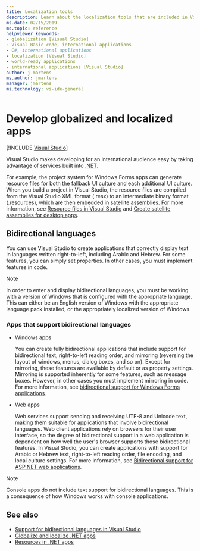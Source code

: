 ```yaml
---
title: Localization tools
description: Learn about the localization tools that are included in Visual Studio and how to use them to create localized applications in multiple languages.
ms.date: 02/15/2019
ms.topic: reference
helpviewer_keywords:
- globalization [Visual Studio]
- Visual Basic code, international applications
- C#, international applications
- localization [Visual Studio]
- world-ready applications
- international applications [Visual Studio]
author: j-martens
ms.author: jmartens
manager: jmartens
ms.technology: vs-ide-general
---
```

# Develop globalized and localized apps

 [!INCLUDE [Visual Studio](~/includes/applies-to-version/vs-windows-only.md)]

Visual Studio makes developing for an international audience easy by taking advantage of services built into [.NET](/dotnet/standard/globalization-localization/).

For example, the project system for Windows Forms apps can generate resource files for both the fallback UI culture and each additional UI culture. When you build a project in Visual Studio, the resource files are compiled from the Visual Studio XML format (.resx) to an intermediate binary format (.resources), which are then embedded in satellite assemblies. For more information, see [Resource files in Visual Studio](/dotnet/framework/resources/creating-resource-files-for-desktop-apps#VSResFiles) and [Create satellite assemblies for desktop apps](/dotnet/framework/resources/creating-satellite-assemblies-for-desktop-apps).

## Bidirectional languages

You can use Visual Studio to create applications that correctly display text in languages written right-to-left, including Arabic and Hebrew. For some features, you can simply set properties. In other cases, you must implement features in code.

> [!NOTE]
> In order to enter and display bidirectional languages, you must be working with a version of Windows that is configured with the appropriate language. This can either be an English version of Windows with the appropriate language pack installed, or the appropriately localized version of Windows.

### Apps that support bidirectional languages

- Windows apps

   You can create fully bidirectional applications that include support for bidirectional text, right-to-left reading order, and mirroring (reversing the layout of windows, menus, dialog boxes, and so on). Except for mirroring, these features are available by default or as property settings. Mirroring is supported inherently for some features, such as message boxes. However, in other cases you must implement mirroring in code. For more information, see [bidirectional support for Windows Forms applications](/dotnet/framework/winforms/advanced/bi-directional-support-for-windows-forms-applications).

- Web apps

   Web services support sending and receiving UTF-8 and Unicode text, making them suitable for applications that involve bidirectional languages. Web client applications rely on browsers for their user interface, so the degree of bidirectional support in a web application is dependent on how well the user's browser supports those bidirectional features. In Visual Studio, you can create applications with support for Arabic or Hebrew text, right-to-left reading order, file encoding, and local culture settings. For more information, see [Bidirectional support for ASP.NET web applications](/previous-versions/6eedwbtt(v=vs.140)).

> [!NOTE]
> Console apps do not include text support for bidirectional languages. This is a consequence of how Windows works with console applications.

## See also

- [Support for bidirectional languages in Visual Studio](use-bidirectional-languages.md)
- [Globalize and localize .NET apps](/dotnet/standard/globalization-localization/)
- [Resources in .NET apps](/dotnet/framework/resources/)